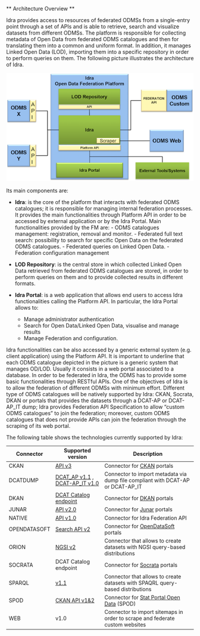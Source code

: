 ** Architecture Overview **

Idra provides access to resources of federated ODMSs from a single-entry point
through a set of APIs and is able to retrieve, search and visualize datasets
from different ODMSs. The platform is responsible for collecting metadata of
Open Data from federated ODMS catalogues and then for translating them into a
common and uniform format. In addition, it manages Linked Open Data (LOD),
importing them into a specific repository in order to perform queries on them.
The following picture illustrates the architecture of Idra.

![alt tag](idra_architecture.png "Idra Architecture")

Its main components are:

-   **Idra**: is the core of the platform that interacts with federated ODMS
    catalogues; it is responsible for managing internal federation processes. It
    provides the main functionalities through Platform API in order to be
    accessed by external application or by the Idra Portal. Main functionalities
    provided by the FM are: - ODMS catalogues management: registration, removal
    and monitor. - Federated full text search: possibility to search for
    specific Open Data on the federated ODMS catalogues. - Federated queries on
    Linked Open Data. - Federation configuration management

-   **LOD Repository**: is the central store in which collected Linked Open Data
    retrieved from federated ODMS catalogues are stored, in order to perform
    queries on them and to provide collected results in different formats.

-   **Idra Portal**: is a web application that allows end users to access Idra
    functionalities calling the Platform API. In particular, the Idra Portal
    allows to:
    -   Manage administrator authentication
    -   Search for Open Data/Linked Open Data, visualise and manage results
    -   Manage Federation and configuration.

Idra functionalities can be also accessed by a generic external system (e.g.
client application) using the Platform API. It is important to underline that
each ODMS catalogue depicted in the picture is a generic system that manages
OD/LOD. Usually it consists in a web portal associated to a database. In order
to be federated in Idra, the ODMS has to provide some basic functionalities
through RESTful APIs. One of the objectives of Idra is to allow the federation
of different ODMSs with minimum effort. Different type of ODMS catalogues will
be natively supported by Idra: CKAN, Socrata, DKAN or portals that provides the
datasets through a DCAT-AP or DCAT-AP_IT dump; Idra provides Federation API
Specification to allow “custom ODMS catalogues” to join the federation;
moreover, custom ODMS catalogues that does not provide APIs can join the
federation through the scraping of its web portal.

The following table shows the technologies currently supported by Idra:

| Connector | Supported version | Description |
| ------ | ------ |------ |
| CKAN |[API v3](https://docs.ckan.org/en/ckan-2.7.3/api/) | Connector for [CKAN](https://ckan.org/) portals |
| DCATDUMP | [DCAT_AP v1.1](https://joinup.ec.europa.eu/release/dcat-ap/11) ,  [DCAT-AP_IT v1.0](https://www.dati.gov.it/content/dcat-ap-it-v10-profilo-italiano-dcat-ap-0) | Connector to import metadata via dump file compliant with DCAT-AP or DCAT-AP_IT |
| DKAN | [DCAT Catalog endpoint](https://dkan.readthedocs.io/en/latest/apis/open-data.html) | Connector for [DKAN](https://getdkan.org/) portals |
| JUNAR | [API v2.0](https://junar.github.io/docs/en/_sections/01-index.html) | Connector for [Junar](http://www.junar.com/) portals |
| NATIVE | [API v1.0](https://idraopendata.docs.apiary.io/#reference/federation-api) | Connector for Idra Federation API |
| OPENDATASOFT | [Search API v2](https://help.opendatasoft.com/apis/ods-search-v2/#search-api-v2) | Connector for [OpenDataSoft](https://www.opendatasoft.com/) portals |
| ORION | [NGSI v2](https://swagger.lab.fiware.org/?url=https://raw.githubusercontent.com/Fiware/specifications/master/OpenAPI/ngsiv2/ngsiv2-openapi.json) | Connector that allows to create datasets with NGSI query-based distributions |
| SOCRATA | DCAT Catalog endpoint | Connector for [Socrata](https://socrata.com/) portals |
| SPARQL | [v1.1](https://www.w3.org/TR/sparql11-query/) | Connector that allows to create datasets with SPAQRL query-based distributions|
| SPOD | [CKAN API v1&2](https://docs.ckan.org/en/ckan-1.7.4/api-v2.html) | Connector for [Stat Portal Open Data](http://www.statportal.it/open-data) (SPOD)|
| WEB | v1.0 | Connector to import sitemaps in order to scrape and federate custom websites|
